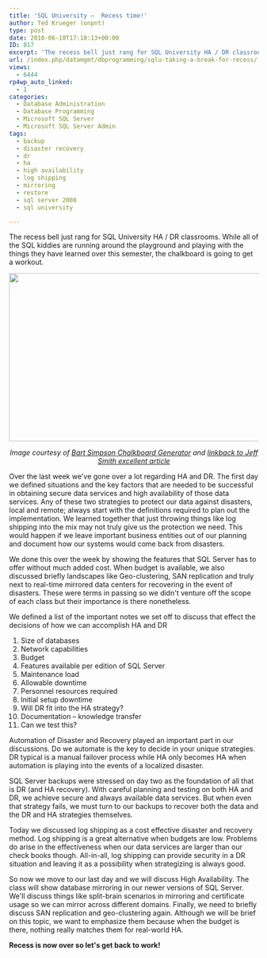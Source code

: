```yaml
---
title: 'SQL University –  Recess time!'
author: Ted Krueger (onpnt)
type: post
date: 2010-06-10T17:10:13+00:00
ID: 817
excerpt: 'The recess bell just rang for SQL University HA / DR classrooms.  While all of the SQL kiddies are running around the playground and playing with the things they have learned over this semester, the chalkboard is going to get a workout so when they get back, they can take the notes they slacked on earlier.'
url: /index.php/datamgmt/dbprogramming/sqlu-taking-a-break-for-recess/
views:
  - 6444
rp4wp_auto_linked:
  - 1
categories:
  - Database Administration
  - Database Programming
  - Microsoft SQL Server
  - Microsoft SQL Server Admin
tags:
  - backup
  - disaster recovery
  - dr
  - ha
  - high availability
  - log shipping
  - mirroring
  - restore
  - sql server 2008
  - sql university

---
```

The recess bell just rang for SQL University HA / DR classrooms. While all of the SQL kiddies are running around the playground and playing with the things they have learned over this semester, the chalkboard is going to get a workout.

<div class="image_block">
  <img src="https://lessthandot.z19.web.core.windows.net/wp-content/uploads/blogs/DataMgmt/bart.gif" alt="" title="" width="628" height="339" />
</div>

<p align="center">
  <i>Image courtesy of <a href="http://www.addletters.com/pictures/bart-simpson-generator/233605.htm">Bart Simpson Chalkboard Generator</a> and <a href="http://toadworld.com/BLOGS/tabid/67/EntryID/543/Default.aspx">linkback to Jeff Smith excellent article</a></i>
</p>

Over the last week we've gone over a lot regarding HA and DR. The first day we defined situations and the key factors that are needed to be successful in obtaining secure data services and high availability of those data services. Any of these two strategies to protect our data against disasters, local and remote; always start with the definitions required to plan out the implementation. We learned together that just throwing things like log shipping into the mix may not truly give us the protection we need. This would happen if we leave important business entities out of our planning and document how our systems would come back from disasters. 

We done this over the week by showing the features that SQL Server has to offer without much added cost. When budget is available, we also discussed briefly landscapes like Geo-clustering, SAN replication and truly next to real-time mirrored data centers for recovering in the event of disasters. These were terms in passing so we didn't venture off the scope of each class but their importance is there nonetheless. 

We defined a list of the important notes we set off to discuss that effect the decisions of how we can accomplish HA and DR

  1. Size of databases
  2. Network capabilities
  3. Budget
  4. Features available per edition of SQL Server
  5. Maintenance load
  6. Allowable downtime
  7. Personnel resources required
  8. Initial setup downtime
  9. Will DR fit into the HA strategy?
 10. Documentation – knowledge transfer
 11. Can we test this?

Automation of Disaster and Recovery played an important part in our discussions. Do we automate is the key to decide in your unique strategies. DR typical is a manual failover process while HA only becomes HA when automation is playing into the events of a localized disaster.

SQL Server backups were stressed on day two as the foundation of all that is DR (and HA recovery). With careful planning and testing on both HA and DR, we achieve secure and always available data services. But when even that strategy fails, we must turn to our backups to recover both the data and the DR and HA strategies themselves. 

Today we discussed log shipping as a cost effective disaster and recovery method. Log shipping is a great alternative when budgets are low. Problems do arise in the effectiveness when our data services are larger than our check books though. All-in-all, log shipping can provide security in a DR situation and leaving it as a possibility when strategizing is always good. 

So now we move to our last day and we will discuss High Availability. The class will show database mirroring in our newer versions of SQL Server. We'll discuss things like split-brain scenarios in mirroring and certificate usage so we can mirror across different domains. Finally, we need to briefly discuss SAN replication and geo-clustering again. Although we will be brief on this topic, we want to emphasize them because when the budget is there, nothing really matches them for real-world HA.

**Recess is now over so let's get back to work!**